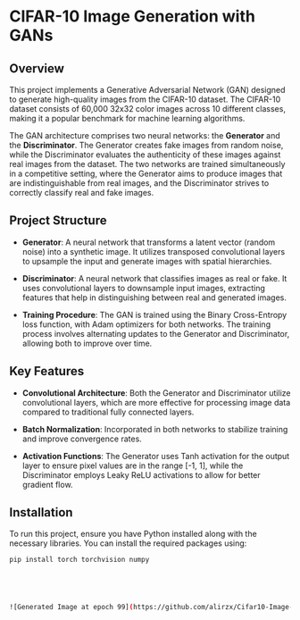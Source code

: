# CIFAR-10 Image Generation with GANs

## Overview

This project implements a Generative Adversarial Network (GAN) designed to generate high-quality images from the CIFAR-10 dataset. The CIFAR-10 dataset consists of 60,000 32x32 color images across 10 different classes, making it a popular benchmark for machine learning algorithms.

The GAN architecture comprises two neural networks: the **Generator** and the **Discriminator**. The Generator creates fake images from random noise, while the Discriminator evaluates the authenticity of these images against real images from the dataset. The two networks are trained simultaneously in a competitive setting, where the Generator aims to produce images that are indistinguishable from real images, and the Discriminator strives to correctly classify real and fake images.

## Project Structure

- **Generator**: A neural network that transforms a latent vector (random noise) into a synthetic image. It utilizes transposed convolutional layers to upsample the input and generate images with spatial hierarchies.
  
- **Discriminator**: A neural network that classifies images as real or fake. It uses convolutional layers to downsample input images, extracting features that help in distinguishing between real and generated images.
  
- **Training Procedure**: The GAN is trained using the Binary Cross-Entropy loss function, with Adam optimizers for both networks. The training process involves alternating updates to the Generator and Discriminator, allowing both to improve over time.

## Key Features

- **Convolutional Architecture**: Both the Generator and Discriminator utilize convolutional layers, which are more effective for processing image data compared to traditional fully connected layers.
  
- **Batch Normalization**: Incorporated in both networks to stabilize training and improve convergence rates.
  
- **Activation Functions**: The Generator uses Tanh activation for the output layer to ensure pixel values are in the range [-1, 1], while the Discriminator employs Leaky ReLU activations to allow for better gradient flow.

## Installation

To run this project, ensure you have Python installed along with the necessary libraries. You can install the required packages using:

```bash
pip install torch torchvision numpy





![Generated Image at epoch 99](https://github.com/alirzx/Cifar10-Image-Generation-Using-GANs/blob/main/generated_images/epoch_99.png?raw=true)
